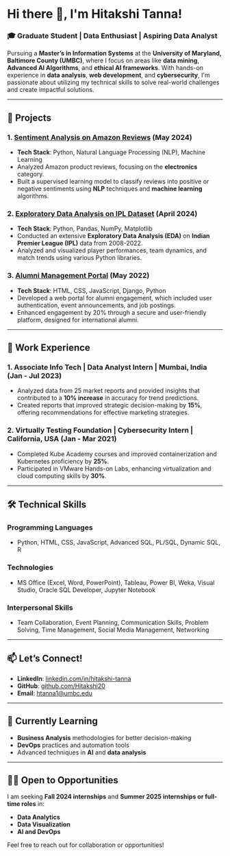 # Hi there 👋, I'm Hitakshi Tanna!

### 🎓 Graduate Student | Data Enthusiast | Aspiring Data Analyst 

Pursuing a **Master’s in Information Systems** at the **University of Maryland, Baltimore County (UMBC)**, where I focus on areas like **data mining**, **Advanced AI Algorithms**, and **ethical AI frameworks**. With hands-on experience in **data analysis**, **web development**, and **cybersecurity**, I'm passionate about utilizing my technical skills to solve real-world challenges and create impactful solutions.

---

## 🔭 Projects

### 1. [Sentiment Analysis on Amazon Reviews](https://github.com/Hitakshi20/sentiment-analysis-amazon-reviews) (May 2024)
- **Tech Stack**: Python, Natural Language Processing (NLP), Machine Learning
- Analyzed Amazon product reviews, focusing on the **electronics** category.
- Built a supervised learning model to classify reviews into positive or negative sentiments using **NLP** techniques and **machine learning** algorithms.

### 2. [Exploratory Data Analysis on IPL Dataset](https://github.com/Hitakshi20/eda-ipl-dataset) (April 2024)
- **Tech Stack**: Python, Pandas, NumPy, Matplotlib
- Conducted an extensive **Exploratory Data Analysis (EDA)** on **Indian Premier League (IPL)** data from 2008-2022.
- Analyzed and visualized player performances, team dynamics, and match trends using various Python libraries.

### 3. [Alumni Management Portal](https://github.com/Hitakshi20/alumni-management-portal) (May 2022)
- **Tech Stack**: HTML, CSS, JavaScript, Django, Python
- Developed a web portal for alumni engagement, which included user authentication, event announcements, and job postings.
- Enhanced engagement by 20% through a secure and user-friendly platform, designed for international alumni.

---

## 💼 Work Experience

### 1. Associate Info Tech | Data Analyst Intern | Mumbai, India (Jan - Jul 2023)
- Analyzed data from 25 market reports and provided insights that contributed to a **10% increase** in accuracy for trend predictions.
- Created reports that improved strategic decision-making by **15%**, offering recommendations for effective marketing strategies.

### 2. Virtually Testing Foundation | Cybersecurity Intern | California, USA (Jan - Mar 2021)
- Completed Kube Academy courses and improved containerization and Kubernetes proficiency by **25%**.
- Participated in VMware Hands-on Labs, enhancing virtualization and cloud computing skills by **30%**.

---

## 🛠️ Technical Skills

### Programming Languages
- Python, HTML, CSS, JavaScript, Advanced SQL, PL/SQL, Dynamic SQL, R

### Technologies
- MS Office (Excel, Word, PowerPoint), Tableau, Power BI, Weka, Visual Studio, Oracle SQL Developer, Jupyter Notebook

### Interpersonal Skills
- Team Collaboration, Event Planning, Communication Skills, Problem Solving, Time Management, Social Media Management, Networking

---

## 📫 Let’s Connect!

- **LinkedIn**: [linkedin.com/in/hitakshi-tanna](https://www.linkedin.com/in/hitakshi-tanna)
- **GitHub**: [github.com/Hitakshi20](https://github.com/Hitakshi20)
- **Email**: [htanna1@umbc.edu](mailto:htanna1@umbc.edu)

---

## 🌱 Currently Learning
- **Business Analysis** methodologies for better decision-making
- **DevOps** practices and automation tools
- Advanced techniques in **AI** and **data analysis**

---

## 👩‍💼 Open to Opportunities
I am seeking **Fall 2024 internships** and **Summer 2025 internships or full-time roles** in:
- **Data Analytics**
- **Data Visualization**
- **AI and DevOps**

Feel free to reach out for collaboration or opportunities!

